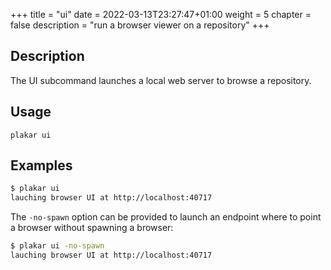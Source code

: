 +++
title = "ui"
date = 2022-03-13T23:27:47+01:00
weight = 5
chapter = false
description = "run a browser viewer on a repository"
+++

## Description

The UI subcommand launches a local web server to browse a repository.


## Usage

`plakar ui`


## Examples

```sh
$ plakar ui
lauching browser UI at http://localhost:40717
```

The `-no-spawn` option can be provided to launch an endpoint where to point a browser without spawning a browser:

```sh
$ plakar ui -no-spawn
lauching browser UI at http://localhost:40717
```
